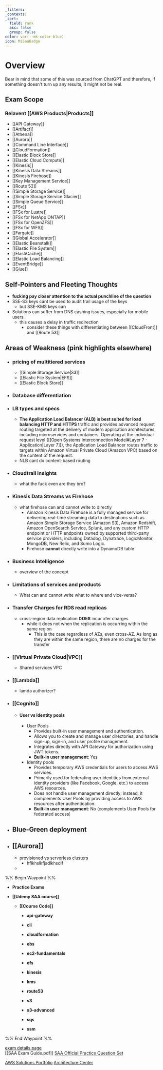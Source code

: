 ```yaml
---
_filters: 
_contexts: 
_sort:
  field: rank
  asc: false
  group: false
color: var(--mk-color-blue)
icon: MiSaaBadge
---
```

# Overview

Bear in mind that some of this was sourced from ChatGPT and therefore, if something doesn't turn up any results, it might not be real.
## Exam Scope
### Relavent [[AWS Products|Products]]

- [[API Gateway]]
- [[Artifact]]
- [[Athena]]
- [[Aurora]]
- [[Command Line Interface]]
- [[CloudFormation]]
- [[Elastic Block Store]]
- [[Elastic Cloud Compute]]
- [[Kinesis]]
- [[Kinesis Data Streams]]
- [[Kinesis Firehose]]
- [[Key Management Service]]
- [[Route 53]]
- [[Simple Storage Service]]
- [[Simple Storage Service Glacier]]
- [[Simple Queue Service]]
- [[FSx]]
- [[FSx for Lustre]]
- [[FSx for NetApp ONTAP]]
- [[FSx for OpenZFS]]
- [[FSx for WFS]]
- [[Fargate]]
- [[Global Accelerator]]
- [[Elastic Beanstalk]]
- [[Elastic File System]]
- [[ElastiCache]]
- [[Elastic Load Balancing]]
- [[EventBridge]]
- [[Glue]]
## Self-Pointers and Fleeting Thoughts
- **fucking pay closer attention to the actual punchline of the question** 
- SSE-S3 keys cant be used to audit trail usage of the keys
	- but SSE-KMS keys can
- Solutions can suffer from DNS cashing issues, especially for mobile users.
	- this causes a delay in traffic redirection
		- consider these things with differentiating between [[CloudFront]] and [[Route 53]]

## Areas of Weakness (pink highlights elsewhere)
- ### pricing of multitiered services
	- [[Simple Storage Service|S3]]
	- [[Elastic File System|EFS]]
	- [[Elastic Block Store]]
- ### Database differentiation
- ### LB types and specs
	- **The Application Load Balancer (ALB) is best suited for load balancing HTTP and HTTPS** traffic and provides advanced request routing targeted at the delivery of modern application architectures, including microservices and containers. Operating at the individual request level ([[Open Systems Interconnection Model#Layer 7 - Application|Layer 7]]), the Application Load Balancer routes traffic to targets within Amazon Virtual Private Cloud (Amazon VPC) based on the content of the request.
	- NLB cant do content-based routing
- ### Cloudtrail insights
	- what the fuck even are they bro?
- ### Kinesis Data Streams vs Firehose
	- what firehose can and cannot write to directly
		- Amazon Kinesis Data Firehose is a fully managed service for delivering real-time streaming data to destinations such as Amazon Simple Storage Service (Amazon S3), Amazon Redshift, Amazon OpenSearch Service, Splunk, and any custom HTTP endpoint or HTTP endpoints owned by supported third-party service providers, including Datadog, Dynatrace, LogicMonitor, MongoDB, New Relic, and Sumo Logic.
		- Firehose **cannot** directly write into a DynamoDB table
- ### Business Intelligence
	- overview of the concept
- ### Limitations of services and products
	- What can and cannot write what to where and vice-versa?
- ### Transfer Charges for RDS read replicas
	- cross-region data replication **DOES** incur xfer charges
		- while it does not when the replication is occurring within the same region
			- This is the case regardless of AZs, even cross-AZ. As long as they are within the same region, there are no charges for the transfer
- ### [[Virtual Private Cloud|VPC]]
	- Shared services VPC
- ### [[Lambda]]
	- lamda authorizer?
- ### [[Cognito]]
	- #### User vs Identity pools
		- User Pools
			- Provides built-in user management and authentication.
		    - Allows you to create and manage user directories, and handle sign-up, sign-in, and user profile management.
		    - Integrates directly with API Gateway for authorization using JWT tokens.
		    - **Built-in user management**: Yes
		- Identity pools
			- Provides temporary AWS credentials for users to access AWS services.
			- Primarily used for federating user identities from external identity providers (like Facebook, Google, etc.) to access AWS resources.
			- Does not handle user management directly; instead, it complements User Pools by providing access to AWS resources after authentication.
			- **Built-in user management**: No (complements User Pools for federated access)
- ## Blue-Green deployment
- ## [[Aurora]]
	- provisioned vs serverless clusters
		- hflkhslkfjsdlkhsdlf
	- 







%% Begin Waypoint %%
- **Practice Exams**

- **[[Udemy SAA course]]**
	- **[[Course Code]]**
		- **api-gateway**
		- **cli**
		- **cloudformation**
		- **ebs**
		- **ec2-fundamentals**
		- **efs**
		- **kinesis**
		- **kms**
		- **route53**
		- **s3**

		- **s3-advanced**
		- **sqs**
		- **ssm**

%% End Waypoint %%

[exam details page](https://aws.amazon.com/certification/certified-solutions-architect-associate/)  
[[SAA Exam Guide.pdf]] 
[SAA Official Practice Question Set](https://explore.skillbuilder.aws/learn/course/external/view/elearning/13266/aws-certified-solutions-architect-associate-official-practice-question-set-saa-c03-english)

[AWS Solutions Portfolio](https://aws.amazon.com/solutions/?nc1=f_cc)
[Architecture Center](https://aws.amazon.com/architecture/?nc1=f_cc)


